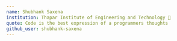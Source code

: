 ```yaml
---
name: Shubhank Saxena
institution: Thapar Institute of Engineering and Technology 🚩
quote: Code is the best expression of a programmers thoughts
github_user: shubhank-saxena
---
```


